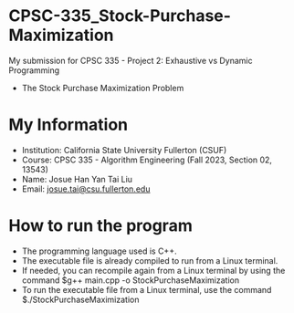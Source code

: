 # CPSC-335_Stock-Purchase-Maximization #

My submission for CPSC 335 - Project 2: Exhaustive vs Dynamic Programming
* The Stock Purchase Maximization Problem

# My Information #

* Institution: California State University Fullerton (CSUF)
* Course: CPSC 335 - Algorithm Engineering (Fall 2023, Section 02, 13543)
* Name: Josue Han Yan Tai Liu
* Email: josue.tai@csu.fullerton.edu

# How to run the program #

* The programming language used is C++.
* The executable file is already compiled to run from a Linux terminal.
* If needed, you can recompile again from a Linux terminal by using the command $g++ main.cpp -o StockPurchaseMaximization
* To run the executable file from a Linux terminal, use the command $./StockPurchaseMaximization
